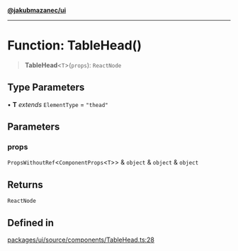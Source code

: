[**@jakubmazanec/ui**](../README.md)

---

# Function: TableHead()

> **TableHead**\<`T`\>(`props`): `ReactNode`

## Type Parameters

• **T** _extends_ `ElementType` = `"thead"`

## Parameters

### props

`PropsWithoutRef`\<`ComponentProps`\<`T`\>\> & `object` & `object` & `object`

## Returns

`ReactNode`

## Defined in

[packages/ui/source/components/TableHead.ts:28](https://github.com/jakubmazanec/tools/blob/a4967209f10f2b04ade958bd873ac46f1290cee7/packages/ui/source/components/TableHead.ts#L28)

